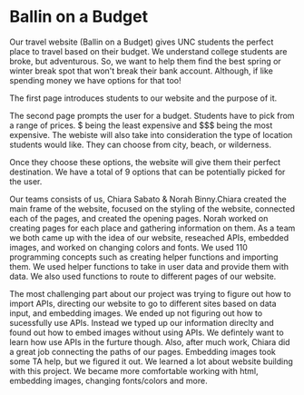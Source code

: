 # Ballin on a Budget
 
Our travel website (Ballin on a Budget) gives UNC students the perfect place to travel based on their budget. We understand college students are broke, but adventurous. So, we want to help them find the best spring or winter break spot that won't break their bank account. Although, if like spending money we have options for that too!

The first page introduces students to our website and the purpose of it.

The second page prompts the user for a budget. Students have to pick from a range of prices. $ being the least expensive and $$$ being the most expensive. The webiste will also take into consideration the type of location students would like. They can choose from city, beach, or wilderness.

Once they choose these options, the website will give them their perfect destination. We have a total of 9 options that can be potentially picked for the user.

Our teams consists of us, Chiara Sabato & Norah Binny.Chiara created the main frame of the website, focused on the styling of the website, connected each of the pages, and created the opening pages. Norah worked on creating pages for each place and gathering information on them. As a team we both came up with the idea of our website, reseached APIs, embedded images, and worked on changing colors and fonts. We used 110 programming concepts such as creating helper functions and importing them. We used helper functions to take in user data and provide them with data. We also used functions to route to different pages of our website. 

The most challenging part about our project was trying to figure out how to import APIs, directing our website to go to different sites based on data input, and embedding images. We ended up not figuring out how to sucessfully use APIs. Instead we typed up our information direclty and found out how to embed images without using APIs. We defintely want to learn how use APIs in the furture though. Also, after much work, Chiara did a great job connecting the paths of our pages. Embedding images took some TA help, but we figured it out. We learned a lot about website building with this project. We became more comfortable working with html, embedding images, changing fonts/colors and more.